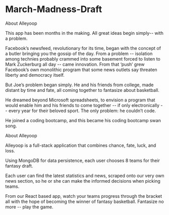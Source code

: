 # March-Madness-Draft
 
About Alleyoop
 
This app has been months in the making. All great ideas begin simply-- with a problem.
 
Facebook’s newsfeed, revolutionary for its time, began with the concept of a butler bringing you the gossip of the day. From a problem -- isolation among technies probably crammed into some basement forced to listen to Mark Zuckerburg all day -- came innovation. From that ‘push’ grew Facebook’s own monolithic program that some news outlets say threaten liberty and democracy itself.
 
But Joe’s problem began simply. He and his friends from college, made distant by time and fate, all coming together to fantasize about basketball.
 
He dreamed beyond Microsoft spreadsheets, to envision a program that would enable him and his friends to come together -- if only electronically -- every year for their beloved sport. The only problem: he couldn’t code.
 
He joined a coding bootcamp, and this became his coding bootcamp swan song.
 
 
About Alleyoop
 
Alleyoop is a full-stack application that combines chance, fate, luck, and loss.
 
Using MongoDB for data persistence, each user chooses 8 teams for their fantasy draft.
 
Each user can find the latest statistics and news, scraped onto our very own news section, so he or she can make the informed decisions when picking teams.
 
From our React based app, watch your teams progress through the bracket all with the hope of becoming the winner of fantasy basketball. Fantasize no more -- play the game.
 
